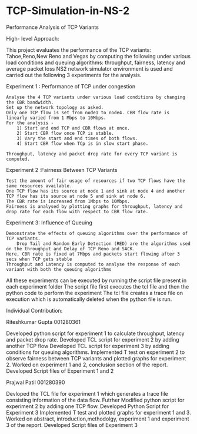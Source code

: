 # TCP-Simulation-in-NS-2
Performance Analysis of TCP Variants

High- level Approach:

This project evaluates the performance of the TCP variants: Tahoe,Reno,New Reno and Vegas by computing the following 
under various load conditions and queuing algorithms:
throughput, fairness, latency and average packet loss 
NS2 network simulator environment is used and carried out the following 3 experiments for the analysis.

Experiment 1 : Performance of TCP under congestion

	Analyse the 4 TCP variants under various load conditions by changing the CBR bandwidth.
	Set up the network topology as asked.
	Only one TCP flow is set from node1 to node4. CBR flow rate is linearly varied from 1 Mbps to 10Mbps.
	For the analysis - 
		1) Start and end TCP and CBR flows at once.
		2) Start CBR flow once TCP is stable.
		3) Vary the start and end times of both flows.
		4) Start CBR flow when TCp is in slow start phase.

	Throughput, latency and packet drop rate for every TCP variant is computed.
                                     
Experiment 2 :Fairness Between TCP Variants 
  
  	Test the amount of fair usage of resources if two TCP flows have the same resources available.
  	One TCP flow has its source at node 1 and sink at node 4 and another TCP flow has its source at node 5 and sink at node 6.
	The CBR rate is increased from 1Mbps to 10Mbps.
  	Fairness is analysed by plotting graphs for throughput, latency and drop rate for each flow with respect to CBR flow rate.


Experiment 3: Influence of Queuing

  	Demonstrate the effects of queuing algorithms over the performance of TCP variants.
    	Drop Tail and Random Early Detection (RED) are the algorithms used on the throughput and Delay of TCP Reno and SACK.
  	Here, CBR rate is fixed at 7Mbps and packets start flowing after 3 secs when TCP gets stable   
	Throughput and Latency is computed to analyse the response of each variant with both the queuing algorithms

All these experiments can be executed by running the script file present in each experiment folder
The script file first executes the tcl file and then the python code to perform the experiment
The tcl file creates a trace file on execution which is automatically deleted when the python file is run.

Individual Contribution:

Riteshkumar Gupta 001280361

Developed python script for experiment 1 to calculate throughput, latency and packet drop rate.
Developed TCL script for experiment 2 by adding another TCP flow
Developed TCL script for experiment 3 by adding conditions for queuing algorithms.
Implemented T test on experiment 2 to observe fairness between TCP variants and plotted graphs for experiment 2.
Worked on experiment 1 and 2, conclusion section of the report.
Developed Script files of Experiment 1 and 2

Prajwal Patil 001280390

Devloped the TCL file for experiment 1 which generates a trace file consisting information of the data flow.
Futrher Modified python script for experiment 2 by adding one TCP flow.
Developed Python Script for Experiment 3
Implemented T test and plotted graphs for experiment 1 and 3.
Worked on abstract, introduction,methodolgy, experiment 1 and experiment 3 of the report.
Developed Script files of Experiment 3

